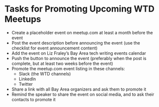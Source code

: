 
# Tasks for Promoting Upcoming WTD Meetups

* Create a placeholder event on meetup.com at least a month before the event
* Post the event description before announcing the event (use the checklist for event announcement content)
* Add the event on Liz Fraley’s Bay Area tech writing events calendar
* Push the button to announce the event (preferably when the post is complete, but at least two weeks before the event)
* Promote the meetup.com event listing in these channels:
   + Slack (the WTD channels)
   + LinkedIn
   + Twitter
 * Share a link with all Bay Area organizers and ask them to promote it
 * Remind the speaker to share the event on social media, and to ask their contacts to promote it
